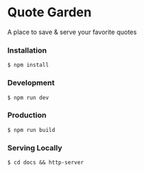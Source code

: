 # Quote Garden

A place to save & serve your favorite quotes

### Installation
```
$ npm install
```

### Development
```
$ npm run dev
```

### Production
```
$ npm run build
```

### Serving Locally
```
$ cd docs && http-server
```
